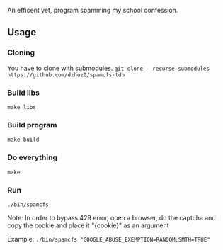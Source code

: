 
An efficent yet, program spamming my school confession.

## Usage
### Cloning
You have to clone with submodules.
`git clone --recurse-submodules https://github.com/dzhoz0/spamcfs-tdn`
### Build libs
`make libs`
### Build program
`make build`
### Do everything
`make`
### Run
`./bin/spamcfs`

Note: In order to bypass 429 error, open a browser, do the captcha and copy the cookie and place it "{cookie}" as an argument

Example: `./bin/spamcfs "GOOGLE_ABUSE_EXEMPTION=RANDOM;SMTH=TRUE"`
